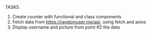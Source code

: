 TASKS
1. Create counter with functional and class components
2. Fetch data from https://randomuser.me/api, using fetch and axios
3. Display username and picture from point #2 the data